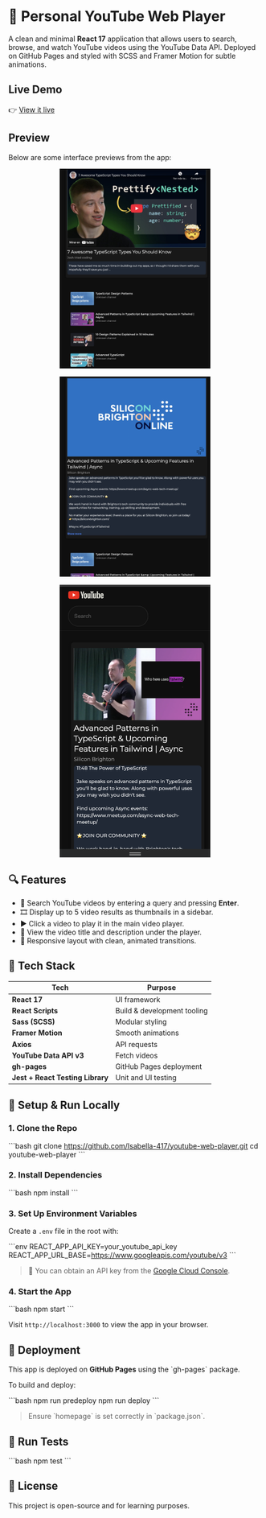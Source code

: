 # 🎥 Personal YouTube Web Player

A clean and minimal **React 17** application that allows users to search, browse, and watch YouTube videos using the YouTube Data API. Deployed on GitHub Pages and styled with SCSS and Framer Motion for subtle animations.

##  Live Demo

👉 [View it live](http://isabella-417.github.io/youtube-web-player)

##  Preview
Below are some interface previews from the app:

<div style="display: flex; flex-wrap: wrap; justify-content: center; gap: 1rem;">
  <img src="./src/assets/previews/preview2.png" alt="Tablet" width="300" />
  <img src="./src/assets/previews/preview3.png" alt="Tablet" width="300" />
  <img src="./src/assets/previews/preview4.png" alt="Mobile" width="300" />
</div>


## 🔍 Features

- 🔎 Search YouTube videos by entering a query and pressing **Enter**.
- 🎞️ Display up to 5 video results as thumbnails in a sidebar.
- ▶️ Click a video to play it in the main video player.
- 📄 View the video title and description under the player.
- 🎨 Responsive layout with clean, animated transitions.

## 🚀 Tech Stack

| Tech              | Purpose                                     |
|-------------------|---------------------------------------------|
| **React 17**       | UI framework                               |
| **React Scripts**  | Build & development tooling                |
| **Sass (SCSS)**    | Modular styling                            |
| **Framer Motion**  | Smooth animations                          |
| **Axios**          | API requests                               |
| **YouTube Data API v3** | Fetch videos                          |
| **gh-pages**       | GitHub Pages deployment                    |
| **Jest + React Testing Library** | Unit and UI testing         |


## 🔧 Setup & Run Locally

### 1. Clone the Repo

\`\`\`bash
git clone https://github.com/Isabella-417/youtube-web-player.git
cd youtube-web-player
\`\`\`

### 2. Install Dependencies

\`\`\`bash
npm install
\`\`\`

### 3. Set Up Environment Variables

Create a `.env` file in the root with:

\`\`\`env
REACT_APP_API_KEY=your_youtube_api_key
REACT_APP_URL_BASE=https://www.googleapis.com/youtube/v3
\`\`\`

> 🔑 You can obtain an API key from the [Google Cloud Console](https://console.cloud.google.com/).

### 4. Start the App

\`\`\`bash
npm start
\`\`\`

Visit `http://localhost:3000` to view the app in your browser.

## 🚢 Deployment

This app is deployed on **GitHub Pages** using the \`gh-pages\` package.

To build and deploy:

\`\`\`bash
npm run predeploy
npm run deploy
\`\`\`

> Ensure \`homepage\` is set correctly in \`package.json\`.

## 🧪 Run Tests

\`\`\`bash
npm test
\`\`\`

## 📝 License

This project is open-source and for learning purposes.
